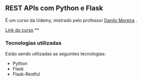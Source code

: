 ## REST APIs com Python e Flask
É um curso da Udemy, mistrado pelo professor [Danilo Moreira](https://www.linkedin.com/in/odanilomoreira/) . 

[Link do curso](https://www.udemy.com/course/rest-apis-com-python-e-flask/)  **




### Tecnologias utilizadas
Estão sendo utilizadas as seguintes tecnologias:
- Python
- Flask
- Flask-Restful
